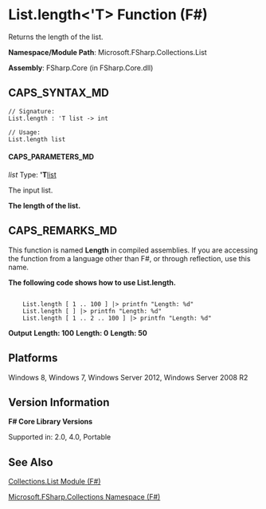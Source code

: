 # List.length<'T> Function (F#)

Returns the length of the list.

**Namespace/Module Path**: Microsoft.FSharp.Collections.List

**Assembly**: FSharp.Core (in FSharp.Core.dll)


## CAPS_SYNTAX_MD

```
// Signature:
List.length : 'T list -> int

// Usage:
List.length list
```

#### CAPS_PARAMETERS_MD
*list*
Type: **'T**[list](http://msdn.microsoft.com/en-us/library/c627b668-477b-4409-91ed-06d7f1b3e4a7)


The input list.



**The length of the list.**
## CAPS_REMARKS_MD
This function is named **Length** in compiled assemblies. If you are accessing the function from a language other than F#, or through reflection, use this name.

**The following code shows how to use List.length.**
```

    List.length [ 1 .. 100 ] |> printfn "Length: %d"
    List.length [ ] |> printfn "Length: %d"
    List.length [ 1 .. 2 .. 100 ] |> printfn "Length: %d"
```

**Output**
**Length: 100**
**Length: 0**
**Length: 50**
## Platforms
Windows 8, Windows 7, Windows Server 2012, Windows Server 2008 R2


## Version Information
**F# Core Library Versions**

Supported in: 2.0, 4.0, Portable




## See Also
[Collections.List Module &#40;F&#35;&#41;](Collections.List+Module+%28F%23%29.md)

[Microsoft.FSharp.Collections Namespace &#40;F&#35;&#41;](Microsoft.FSharp.Collections+Namespace+%28F%23%29.md)

